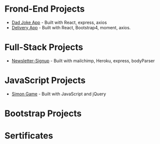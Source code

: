 # Frond-End Projects

- [Dad Joke App](https://mariyalcs.github.io/dad-joke/) - Built with React, express, axios
- [Delivery App](https://mariyalcs.github.io/delivery/) - Built with React, Bootstrap4, moment, axios.

# Full-Stack Projects

- [Newsletter-Signup](https://boiling-anchorage-40172.herokuapp.com/) - Built with mailchimp, Heroku, express, bodyParser

# JavaScript Projects

- [Simon Game](https://mariyalcs.github.io/Simon-Game/) - Built with JavaScript and jQuery

# Bootstrap Projects

# Sertificates
